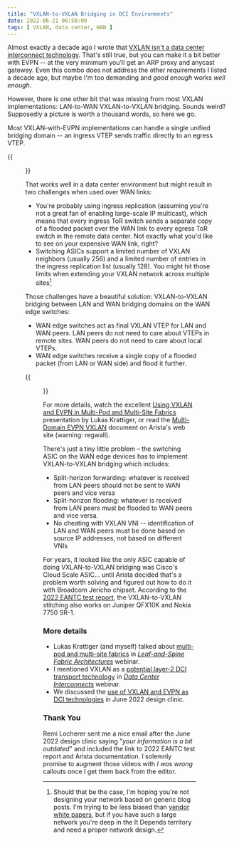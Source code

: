 ```yaml
---
title: "VXLAN-to-VXLAN Bridging in DCI Environments"
date: 2022-06-21 06:50:00
tags: [ VXLAN, data center, WAN ]
---
```

Almost exactly a decade ago I wrote that [VXLAN isn't a data center interconnect technology](https://blog.ipspace.net/2012/11/vxlan-is-not-data-center-interconnect.html). That's still true, but you can make it a bit better with EVPN -- at the very minimum you'll get an ARP proxy and anycast gateway. Even this combo does not address the other requirements I listed a decade ago, but maybe I'm too demanding and _good enough_ works _well enough_.

However, there is one other bit that was missing from most VXLAN implementations: LAN-to-WAN VXLAN-to-VXLAN bridging. Sounds weird? Supposedly a picture is worth a thousand words, so here we go.
<!--more-->
Most VXLAN-with-EVPN implementations can handle a single unified  bridging domain -- an ingress VTEP sends traffic directly to an egress VTEP. 

{{<figure src="/2022/06/VXLAN-single-domain.jpg" caption="Single VXLAN domain stretched across multiple sites">}}

That works well in a data center environment but might result in two challenges when used over WAN links:

* You're probably using ingress replication (assuming you're not a great fan of enabling large-scale IP multicast), which means that every ingress ToR switch sends a separate copy of a flooded packet over the WAN link to every egress ToR switch in the remote data center. Not exactly what you'd like to see on your expensive WAN link, right?
* Switching ASICs support a limited number of VXLAN neighbors (usually 256) and a limited number of entries in the ingress replication list (usually 128). You might hit those limits when extending your VXLAN network across multiple sites[^NA]

Those challenges have a beautiful solution: VXLAN-to-VXLAN bridging between LAN and WAN bridging domains on the WAN edge switches:

* WAN edge switches act as final VXLAN VTEP for LAN and WAN peers. LAN peers do not need to care about VTEPs in remote sites. WAN peers do not need to care about local VTEPs.
* WAN edge switches receive a single copy of a flooded packet (from LAN or WAN side) and flood it further.

{{<figure src="/2022/06/VXLAN-hierarchy.jpg" caption="Hierarchical VXLAN with per-site bridging domains">}}

For more details, watch the excellent [Using VXLAN and EVPN in Multi-Pod and Multi-Site Fabrics](https://my.ipspace.net/bin/list?id=Clos#MULTISITE) presentation by Lukas Krattiger, or read the [Multi-Domain EVPN VXLAN](https://www.arista.com/en/support/toi/eos-4-26-1f/14785-multi-domain-evpn-vxlan) document on Arista's web site (warning: regwall).

There's just a tiny little problem – the switching ASIC on the WAN edge devices has to implement VXLAN-to-VXLAN bridging which includes:

* Split-horizon forwarding: whatever is received from LAN peers should not be sent to WAN peers and vice versa
* Split-horizon flooding: whatever is received from LAN peers must be flooded to WAN peers and vice versa.
* No cheating with VXLAN VNI -- identification of LAN and WAN peers must be done based on source IP addresses, not based on different VNIs

For years, it looked like the only ASIC capable of doing VXLAN-to-VXLAN bridging was Cisco's Cloud Scale ASIC... until Arista decided that's a problem worth solving and figured out how to do it with Broadcom Jericho chipset. According to the [2022 EANTC test report](https://eantc.de/showcases/2022/mpls_sdn_interop.html), the VXLAN-to-VXLAN stitching also works on Juniper QFX10K and Nokia 7750 SR-1.

### More details

* Lukas Krattiger (and myself) talked about [multi-pod and multi-site fabrics](https://my.ipspace.net/bin/list?id=Clos#MULTISITE) in _[Leaf-and-Spine Fabric Architectures](https://www.ipspace.net/Leaf-and-Spine_Fabric_Architectures)_ webinar.
* I mentioned VXLAN as a [potential layer-2 DCI transport technology](https://my.ipspace.net/bin/list?id=DCI#L2DCI) in _[Data Center Interconnects](https://www.ipspace.net/Data_Center_Interconnects)_ webinar.
* We discussed the [use of VXLAN and EVPN as DCI technologies](https://my.ipspace.net/bin/list?id=Design#2022_06) in June 2022 design clinic.

### Thank You

Remi Locherer sent me a nice email after the June 2022 design clinic saying "_your information is a bit outdated_" and included the link to 2022 EANTC test report and Arista documentation. I solemnly promise to augment those videos with _I was wrong_ callouts once I get them back from the editor.

[^NA]: Should that be the case, I'm hoping you're not designing your network based on generic blog posts. I'm trying to be less biased than [vendor white papers](https://blog.ipspace.net/2022/06/beware-vendors-bringing-whitepapers.html), but if you have such a large network you're deep in the It Depends territory and need a proper network design.